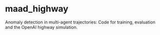 # maad_highway
Anomaly detection in multi-agent trajectories: Code for training, evaluation and the OpenAI highway simulation.
